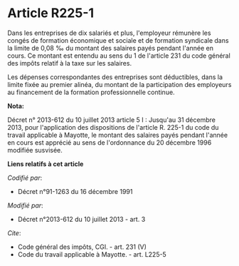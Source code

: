 # Article R225-1

Dans les entreprises de dix salariés et plus, l'employeur rémunère les congés de formation économique et sociale et de
formation syndicale dans la limite de 0,08 ‰ du montant des salaires payés pendant l'année en cours. Ce montant est entendu
au sens du 1 de l'article 231 du code général des impôts relatif à la taxe sur les salaires. 

Les dépenses correspondantes des entreprises sont déductibles, dans la limite fixée au premier alinéa, du montant de la
participation des employeurs au financement de la formation professionnelle continue.

**Nota:**

Décret n° 2013-612 du 10 juillet 2013 article 5 I : Jusqu'au 31 décembre 2013, pour l'application des dispositions de
l'article R. 225-1 du code du travail applicable à Mayotte, le montant des salaires payés pendant l'année en cours est
apprécié au sens de l'ordonnance du 20 décembre 1996 modifiée susvisée.

**Liens relatifs à cet article**

_Codifié par_:

  - Décret n°91-1263 du 16 décembre 1991

_Modifié par_:

  - Décret n°2013-612 du 10 juillet 2013 - art. 3

_Cite_:

  - Code général des impôts, CGI. - art. 231 (V)
  - Code du travail applicable à Mayotte. - art. L225-5
